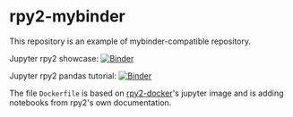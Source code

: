 # rpy2-mybinder

This repository is an example of mybinder-compatible repository.


Jupyter rpy2 showcase: [![Binder](https://mybinder.org/badge_logo.svg)](https://mybinder.org/v2/gh/rpy2/rpy2-mybinder/master?urlpath=lab/jupyter.ipynb)

Jupyter rpy2 pandas tutorial: [![Binder](https://mybinder.org/badge_logo.svg)](https://mybinder.org/v2/gh/rpy2/rpy2-mybinder/master?urlpath=lab/pandas.ipynb)


The file `Dockerfile` is based on [rpy2-docker](https://github.com/rpy2/rpy2-docker)'s jupyter image and is adding
notebooks from rpy2's own documentation.
